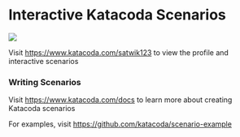 # Interactive Katacoda Scenarios

[![](http://shields.katacoda.com/katacoda/satwik123/count.svg)](https://www.katacoda.com/satwik123 "Get your profile on Katacoda.com")

Visit https://www.katacoda.com/satwik123 to view the profile and interactive scenarios

### Writing Scenarios
Visit https://www.katacoda.com/docs to learn more about creating Katacoda scenarios

For examples, visit https://github.com/katacoda/scenario-example
